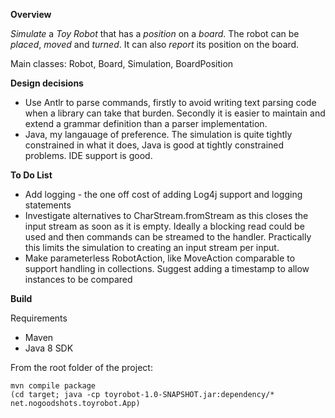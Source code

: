 
**Overview**

*Simulate* a *Toy Robot* that has a *position* on a *board*. The robot can be *placed*, *moved* and *turned*. It can also *report* its position on the board.

Main classes:
Robot, Board, Simulation, BoardPosition

**Design decisions**

* Use Antlr to parse commands, firstly to avoid writing text parsing code when a library can take that burden. Secondly it is easier to maintain and extend a grammar definition than a parser implementation.
* Java, my langauage of preference. The simulation is quite tightly constrained in what it does, Java is good at tightly constrained problems. IDE support is good.

**To Do List**
* Add logging - the one off cost of adding Log4j support and logging statements
* Investigate alternatives to CharStream.fromStream as this closes the input stream as soon as it is empty. Ideally a blocking read could be used and then commands can be streamed to the handler. Practically this limits the simulation to creating an input stream per input.
* Make parameterless RobotAction, like MoveAction comparable to support handling in collections. Suggest adding a timestamp to allow instances to be compared

**Build**

Requirements
* Maven
* Java 8 SDK

From the root folder of the project:
```
mvn compile package
(cd target; java -cp toyrobot-1.0-SNAPSHOT.jar:dependency/* net.nogoodshots.toyrobot.App)
```

